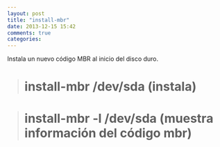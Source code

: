 ```yaml
---
layout: post
title: "install-mbr"
date: 2013-12-15 15:42
comments: true
categories: 
---
```

Instala un nuevo código MBR al inicio del disco duro.

># install-mbr /dev/sda (instala)

># install-mbr -l /dev/sda (muestra información del código mbr)

